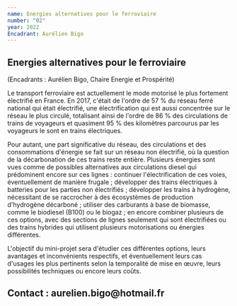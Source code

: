 ```yaml
---
name: Energies alternatives pour le ferroviaire
number: "02"
year: 2022
Encadrant: Aurélien Bigo
---
```

## Energies alternatives pour le ferroviaire

(Encadrants : Aurélien Bigo, Chaire Energie et Prospérité)

Le transport ferroviaire est actuellement le mode motorisé le plus
fortement électrifié en France. En 2017, c'était de l'ordre de 57 % du
réseau ferré national qui était électrifié, une électrification qui est
aussi concentrée sur le réseau le plus circulé, totalisant ainsi de
l'ordre de 86 % des circulations de trains de voyageurs et quasiment 95
% des kilomètres parcourus par les voyageurs le sont en trains
électriques.

Pour autant, une part significative du réseau, des circulations et des
consommations d'énergie se fait sur un réseau non électrifié, où la
question de la décarbonation de ces trains reste entière. Plusieurs
énergies sont vues comme de possibles alternatives aux circulations
diesel qui prédominent encore sur ces lignes : continuer
l'électrification de ces voies, éventuellement de manière frugale ;
développer des trains électriques à batteries pour les parties non
électrifiés ; développer les trains à hydrogène, nécessitant de se
raccrocher à des écosystèmes de production d'hydrogène décarboné ;
utiliser des carburants à base de biomasse, comme le biodiesel (B100) ou
le biogaz ; en encore combiner plusieurs de ces options, avec des
sections de lignes seulement qui sont électrifiées ou des trains
hybrides qui utilisent plusieurs motorisations ou énergies différentes.

L'objectif du mini-projet sera d'étudier ces différentes options, leurs
avantages et inconvénients respectifs, et éventuellement leurs cas
d'usages les plus pertinents selon la temporalité de mise en œuvre,
leurs possibilités techniques ou encore leurs coûts.

## Contact : aurelien.bigo\@hotmail.fr
